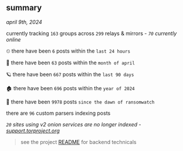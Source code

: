 
## summary
_april 9th, 2024_

currently tracking `163` groups across `299` relays & mirrors - _`70` currently online_

⏲ there have been `6` posts within the `last 24 hours`

🦈 there have been `63` posts within the `month of april`

🪐 there have been `667` posts within the `last 90 days`

🏚 there have been `696` posts within the `year of 2024`

🦕 there have been `9978` posts `since the dawn of ransomwatch`

there are `96` custom parsers indexing posts

_`20` sites using v2 onion services are no longer indexed - [support.torproject.org](https://support.torproject.org/onionservices/v2-deprecation/)_

> see the project [README](https://github.com/joshhighet/ransomwatch#ransomwatch--) for backend technicals
